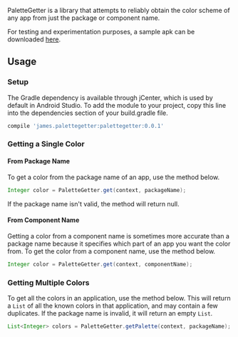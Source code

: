 PaletteGetter is a library that attempts to reliably obtain the color scheme of any app from just the package or component name.

For testing and experimentation purposes, a sample apk can be downloaded [here](https://github.com/TheAndroidMaster/PaletteGetter/releases).

## Usage

### Setup

The Gradle dependency is available through jCenter, which is used by default in Android Studio. To add the module to your project, copy this line into the dependencies section of your build.gradle file.
``` gradle
compile 'james.palettegetter:palettegetter:0.0.1'
```

### Getting a Single Color

#### From Package Name

To get a color from the package name of an app, use the method below.
``` java
Integer color = PaletteGetter.get(context, packageName);
```

If the package name isn't valid, the method will return null.

#### From Component Name

Getting a color from a component name is sometimes more accurate than a package name because it specifies which part of an app you want the color from. To get the color from a component name, use the method below.
``` java
Integer color = PaletteGetter.get(context, componentName);
```

### Getting Multiple Colors

To get all the colors in an application, use the method below. This will return a `List` of all the known colors in that application, and may contain a few duplicates. If the package name is invalid, it will return an empty `List`.
``` java
List<Integer> colors = PaletteGetter.getPalette(context, packageName);
```
